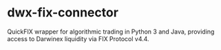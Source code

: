 # dwx-fix-connector
QuickFIX wrapper for algorithmic trading in Python 3 and Java, providing access to Darwinex liquidity via FIX Protocol v4.4.

